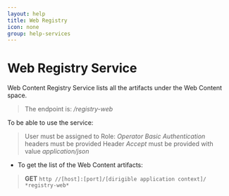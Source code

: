 ```yaml
---
layout: help
title: Web Registry
icon: none
group: help-services
---
```


Web Registry Service
===

Web Content Registry Service lists all the artifacts under the Web Content space.

> The endpoint is: */registry-web*

To be able to use the service:

> User must be assigned to Role: *Operator*
> *Basic Authentication* headers must be provided
> Header *Accept* must be provided with value *application/json*

* To get the list of the Web Content artifacts:

> **GET** `http //[host]:[port]/[dirigible application context]/ *registry-web*`

